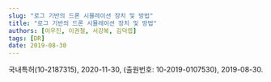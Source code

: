 ```yaml
---
slug: "로그 기반의 드론 시뮬레이션 장치 및 방법"
title: "로그 기반의 드론 시뮬레이션 장치 및 방법"
authors: [이우진, 이권철, 서강복, 김덕엽]
tags: [DR]
date: 2019-08-30
---
```


국내특허(10-2187315), 2020-11-30, (출원번호: 10-2019-0107530), 2019-08-30.
